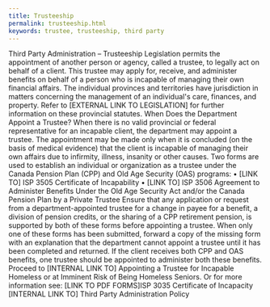 ```yaml
---
title: Trusteeship
permalink: trusteeship.html
keywords: trustee, trusteeship, third party
---
```

Third Party Administration – Trusteeship <Scenario>
<Purpose>
Legislation permits the appointment of another person or agency, called a trustee, to legally act on behalf of a client. This trustee may apply for, receive, and administer benefits on behalf of a person who is incapable of managing their own financial affairs. The individual provinces and territories have jurisdiction in matters concerning the management of an individual's care, finances, and property. Refer to [EXTERNAL LINK TO LEGISLATION] for further information on these provincial statutes.
<Background>
When Does the Department Appoint a Trustee?
When there is no valid provincial or federal representative for an incapable client, the department may appoint a trustee. The appointment may be made only when it is concluded (on the basis of medical evidence) that the client is incapable of managing their own affairs due to infirmity, illness, insanity or other causes.
Two forms are used to establish an individual or organization as a trustee under the Canada Pension Plan (CPP) and Old Age Security (OAS) programs: 
•	[LINK TO] ISP 3505 Certificate of Incapability 
•	[LINK TO] ISP 3506 Agreement to Administer Benefits Under the Old Age Security Act and/or the Canada Pension Plan by a Private Trustee
Ensure that any application or request from a department-appointed trustee for a change in payee for a benefit, a division of pension credits, or the sharing of a CPP retirement pension, is supported by both of these forms before appointing a trustee. When only one of these forms has been submitted, forward a copy of the missing form with an explanation that the department cannot appoint a trustee until it has been completed and returned. 
If the client receives both CPP and OAS benefits, one trustee should be appointed to administer both these benefits.
<Agent Instructions>
Proceed to [INTERNAL LINK TO] Appointing a Trustee for Incapable Homeless or at Imminent Risk of Being Homeless Seniors<Action>. 
Or for more information see:
[LINK TO PDF FORMS]ISP 3035 Certificate of Incapacity
[INTERNAL LINK TO] Third Party Administration Policy

